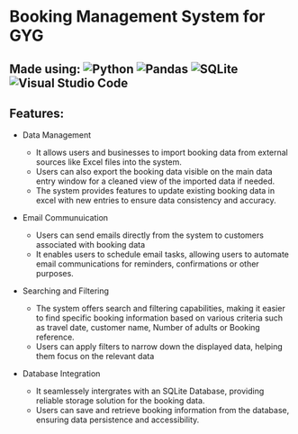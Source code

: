 # Booking Management System for GYG
## Made using: ![Python](https://img.shields.io/badge/python-3670A0?style=for-the-badge&logo=python&logoColor=ffdd54) ![Pandas](https://img.shields.io/badge/pandas-%23150458.svg?style=for-the-badge&logo=pandas&logoColor=white) ![SQLite](https://img.shields.io/badge/sqlite-%2307405e.svg?style=for-the-badge&logo=sqlite&logoColor=white) ![Visual Studio Code](https://img.shields.io/badge/Visual%20Studio%20Code-0078d7.svg?style=for-the-badge&logo=visual-studio-code&logoColor=white)

## Features:
- Data Management
    - It allows users and businesses to import booking data from external sources like Excel files into the system.
    - Users can also export the booking data visible on the main data entry window for a cleaned view of the imported data if needed.
    - The system provides features to update existing booking data in excel with new entries to ensure data consistency and accuracy.

- Email Communuication
    - Users can send emails directly from the system to customers associated with booking data
    - It enables users to schedule email tasks, allowing users to automate email communications for reminders, confirmations or other purposes.

- Searching and Filtering
    - The system offers search and filtering capabilities, making it easier to find specific booking information based on various criteria such as travel date, customer name, Number of adults or Booking reference.
    - Users can apply filters to narrow down the displayed data, helping them focus on the relevant data

- Database Integration
    - It seamlessely intergrates with an SQLite Database, providing reliable storage solution for the booking data.
    - Users can save and retrieve booking information from the database, ensuring data persistence and accessibility.